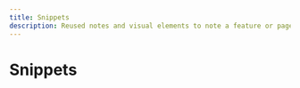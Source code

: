 ```yaml
---
title: Snippets
description: Reused notes and visual elements to note a feature or page applying to a specific edition
---
```

# Snippets

